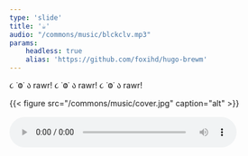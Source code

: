 ```yaml
---
type: 'slide'
title: '☕︎'
audio: "/commons/music/blckclv.mp3"
params:
    headless: true
    alias: 'https://github.com/foxihd/hugo-brewm'
---
```


૮ ˙Ⱉ˙ ა rawr!
૮ ˙Ⱉ˙ ა rawr!
૮ ˙Ⱉ˙ ა rawr!

{{< figure src="/commons/music/cover.jpg" caption="alt" >}}
<audio controls preload="metadata" style="width: 80%; margin: 1rem 0;">
    <source src="/commons/music/blckclv.mp3" type="audio/mpeg">
</audio>
